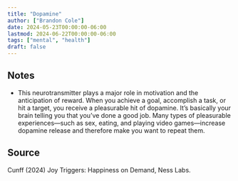 ```yaml
---
title: "Dopamine"
author: ["Brandon Cole"]
date: 2024-05-23T00:00:00-06:00
lastmod: 2024-06-22T00:00:00-06:00
tags: ["mental", "health"]
draft: false
---
```

## Notes
-   This neurotransmitter plays a major role in motivation and the anticipation of reward. When you achieve a goal, accomplish a task, or hit a target, you receive a pleasurable hit of dopamine. It’s basically your brain telling you that you’ve done a good job. Many types of pleasurable experiences—such as sex, eating, and playing video games—increase dopamine release and therefore make you want to repeat them.


## Source

Cunff (2024) Joy Triggers: Happiness on Demand, Ness Labs.
